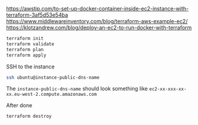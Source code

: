 https://awstip.com/to-set-up-docker-container-inside-ec2-instance-with-terraform-3af5d53e54ba
https://www.middlewareinventory.com/blog/terraform-aws-example-ec2/
https://klotzandrew.com/blog/deploy-an-ec2-to-run-docker-with-terraform


```bash
terraform init
terraform validate
terraform plan
terraform apply
```

SSH to the instance
```bash
ssh ubuntu@instance-public-dns-name
```
The `instance-public-dns-name` should look something like `ec2-xx-xxx-xx-xx.eu-west-2.compute.amazonaws.com`

After done
```bash
terraform destroy
```
